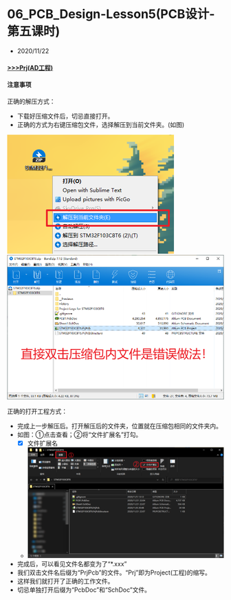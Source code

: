 # 06_PCB_Design-Lesson5(PCB设计-第五课时)

- 2020/11/22

#### [>>>Prj(AD工程)](../02_PCB_Design-Lesson1/Prj)

#### 注意事项
正确的解压方式：

- 下载好压缩文件后，切忌直接打开。
- 正确的方式为右键压缩包文件，选择解压到当前文件夹。(如图)

![](data/img/2020-11-22_10-39-59.png)
![](data/img/2020-11-22_10-41-08.png)


正确的打开工程方式：
- 完成上一步解压后。打开解压后的文件夹，位置就在压缩包相同的文件夹内。
- 如图：①点击查看；②将“文件扩展名”打勾。
  - [X] 文件扩展名
  
  - ![](data/img/2020-11-22_10-46-01.png)
- 完成后，可以看见文件名都变为了“*.xxx”
- 我们双击文件名后缀为“PrjPcb”的文件。“Prj”即为Project(工程)的缩写。
- 这样我们就打开了正确的工作文件。
- 切忌单独打开后缀为“PcbDoc”和“SchDoc”文件。
